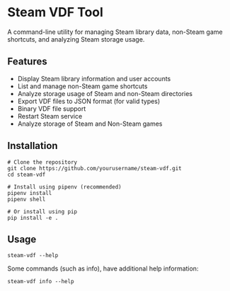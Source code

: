 # Steam VDF Tool

A command-line utility for managing Steam library data, non-Steam game shortcuts, and analyzing Steam storage usage.

## Features

- Display Steam library information and user accounts
- List and manage non-Steam game shortcuts
- Analyze storage usage of Steam and non-Steam directories
- Export VDF files to JSON format (for valid types)
- Binary VDF file support
- Restart Steam service
- Analyze storage of Steam and Non-Steam games

## Installation

```
# Clone the repository
git clone https://github.com/yourusername/steam-vdf.git
cd steam-vdf

# Install using pipenv (recommended)
pipenv install
pipenv shell

# Or install using pip
pip install -e .
```

## Usage

```
steam-vdf --help
```

Some commands (such as info), have additional help information:
```
steam-vdf info --help
```